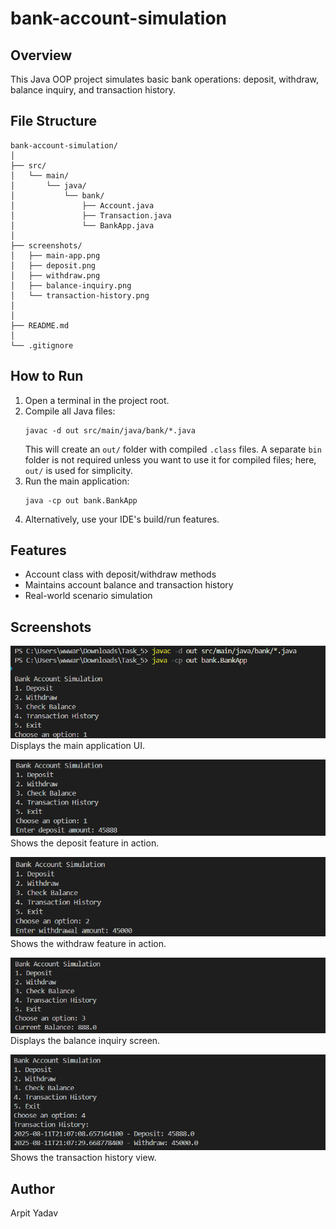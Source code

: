 
# bank-account-simulation

## Overview
This Java OOP project simulates basic bank operations: deposit, withdraw, balance inquiry, and transaction history.

## File Structure
```
bank-account-simulation/
│
├── src/
│   └── main/
│       └── java/
│           └── bank/
│               ├── Account.java
│               ├── Transaction.java
│               └── BankApp.java
│
├── screenshots/
│   ├── main-app.png
│   ├── deposit.png
│   ├── withdraw.png
│   ├── balance-inquiry.png
│   └── transaction-history.png
│
│
├── README.md
│
└── .gitignore
```


## How to Run
1. Open a terminal in the project root.
2. Compile all Java files:
	```shell
	javac -d out src/main/java/bank/*.java
	```
	This will create an `out/` folder with compiled `.class` files. A separate `bin` folder is not required unless you want to use it for compiled files; here, `out/` is used for simplicity.
3. Run the main application:
	```shell
	java -cp out bank.BankApp
	```
4. Alternatively, use your IDE's build/run features.

## Features
- Account class with deposit/withdraw methods
- Maintains account balance and transaction history
- Real-world scenario simulation


## Screenshots

![Main Application Screenshot](screenshots/main-app.png)  
Displays the main application UI.

![Deposit Screenshot](screenshots/deposit.png)  
Shows the deposit feature in action.

![Withdraw Screenshot](screenshots/withdraw.png)  
Shows the withdraw feature in action.

![Balance Inquiry Screenshot](screenshots/balance-inquiry.png)  
Displays the balance inquiry screen.

![Transaction History Screenshot](screenshots/transaction-history.png)  
Shows the transaction history view.


## Author
Arpit Yadav
